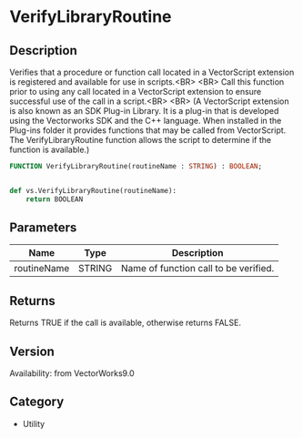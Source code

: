 # VerifyLibraryRoutine

## Description
Verifies that a procedure or function call located in a VectorScript extension is registered and available for use in scripts.&lt;BR&gt;
&lt;BR&gt;
Call this function prior to using any call located in a VectorScript extension to ensure successful use of the call in a script.&lt;BR&gt;
&lt;BR&gt;
(A VectorScript extension is also known as an SDK Plug-in Library.  It is a plug-in that is developed using the Vectorworks SDK and the C++ language.  When installed in the Plug-ins folder it provides functions that may be called from VectorScript.  The VerifyLibraryRoutine function allows the script to determine if the function is available.)

```pascal
FUNCTION VerifyLibraryRoutine(routineName : STRING) : BOOLEAN;
```

```python

def vs.VerifyLibraryRoutine(routineName):
    return BOOLEAN
```

## Parameters
|Name|Type|Description|
|---|---|---|
|routineName|STRING|Name of function call to be verified.|

## Returns
Returns TRUE if the call is available, otherwise returns FALSE.

## Version
Availability: from VectorWorks9.0
## Category
* Utility

